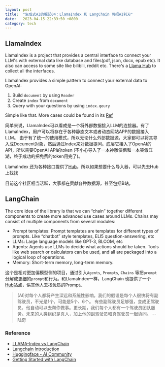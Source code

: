 ```yaml
---
layout: post
title:  "生成式AI的崛起04：LlamaIndex 和 LangChain 两把AI利刃"
date:   2023-04-15 22:33:50 +0800
category: tech
---
```


## LlamaIndex

LlamaIndex is a project that provides a central interface to connect your LLM's with external data like database and files(pdf, json, docx, epub etc). It also can access to some site like bilibili, reddit etc. There's a [Llama Hub](https://llamahub.ai/) to collect all the interfaces. 

LlamaIndex provides a simple pattern to connect your external data to OpenAI:

1. Build `document` by using `Reader`
2. Create `index` from `document`
3. Query with your questions by using `index.qeury`

Simple like that. More cases could be found in its [Ref](https://gpt-index.readthedocs.io/en/latest/index.html)

简单来说，LlamaIndex可以看成是一个将外部数据接入LLM的连接器。有了LlamaIndex，用户可以将存在于各种静态文本或者动态网站APP的数据接入LLM。 由于有了统一的使用模式，所以无论什么外部数据源，大家都可以将其导入成Document对象，然后通过Index来对数据提问。底层它接入了OpenAI的API，所以需要OpenAI API的token (不小心导入了一本神雕侠侣和一本笑傲江湖，终于成功的把免费的token用完了)。 

LlamaIndex 还为各种接口提供了[Hub](https://llamahub.ai/)，所以如果想要什么导入器，可以先去Hub上找找 

目前这个社区相当活跃，大家都在贡献各种数据源，甚至包括B站。 

## LangChain

The core idea of the library is that we can “chain” together different components to create more advanced use cases around LLMs. Chains may consist of multiple components from several modules:

- Prompt templates: Prompt templates are templates for different types of prompts. Like “chatbot” style templates, ELI5 question-answering, etc
- LLMs: Large language models like GPT-3, BLOOM, etc
- Agents: Agents use LLMs to decide what actions should be taken. Tools like web search or calculators can be used, and all are packaged into a logical loop of operations.
- Memory: Short-term memory, long-term memory.

这个是相对更加偏模型侧的项目，通过引入`Agents`, `Prompts`, `Chains` 等把`prompt`分解成更细的`prompt`和行为。和LlamaIndex一样，LangChain 也提供了一个 [Hub站点](https://blog.langchain.dev/langchainhub/)，供其他人去找优质的Prompt。 

> (AI)对每个人都将产生深远和系统性影响。我们的假设是每个人很快将有副驾驶员，不光是1个，可能是5个、6个。 有些副驾驶员足够强，变成正驾驶员，他自动可以去帮你做事。更长期，我们每个人都有一个驾驶员团队服务。未来的人类组织是真人，加上他的副驾驶员和真驾驶员一起协同。  -- 陆奇

### Reference

- [LLAMA-Index vs LangChain](https://alphasec.io/query-your-own-documents-with-llamaindex-and-langchain/)
- [Langchain Introduction](https://www.pinecone.io/learn/langchain-intro/)
- [Huggingface - AI Community](https://huggingface.co/)
- [Getting Started with LangChain](https://towardsdatascience.com/getting-started-with-langchain-a-beginners-guide-to-building-llm-powered-applications-95fc8898732c)